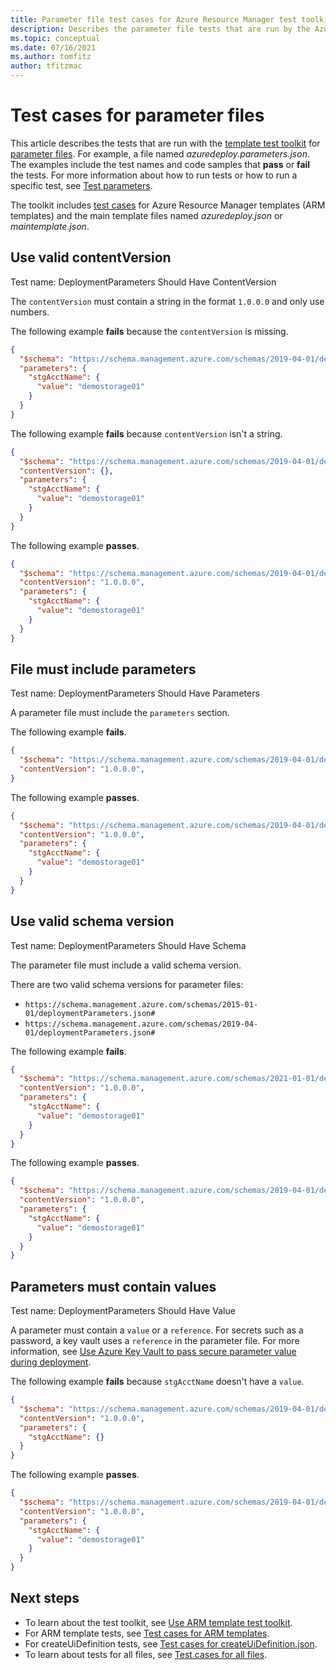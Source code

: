 ```yaml
---
title: Parameter file test cases for Azure Resource Manager test toolkit
description: Describes the parameter file tests that are run by the Azure Resource Manager template test toolkit.
ms.topic: conceptual
ms.date: 07/16/2021
ms.author: tomfitz
author: tfitzmac
---
```


# Test cases for parameter files

This article describes the tests that are run with the [template test toolkit](test-toolkit.md) for [parameter files](parameter-files.md). For example, a file named _azuredeploy.parameters.json_. The examples include the test names and code samples that **pass** or **fail** the tests. For more information about how to run tests or how to run a specific test, see [Test parameters](test-toolkit.md#test-parameters).

The toolkit includes [test cases](template-test-cases.md) for Azure Resource Manager templates (ARM templates) and the main template files named _azuredeploy.json_ or _maintemplate.json_.

## Use valid contentVersion

Test name: DeploymentParameters Should Have ContentVersion

The `contentVersion` must contain a string in the format `1.0.0.0` and only use numbers.

The following example **fails** because the `contentVersion` is missing.

```json
{
  "$schema": "https://schema.management.azure.com/schemas/2019-04-01/deploymentParameters.json#",
  "parameters": {
    "stgAcctName": {
      "value": "demostorage01"
    }
  }
}
```

The following example **fails** because `contentVersion` isn't a string.

```json
{
  "$schema": "https://schema.management.azure.com/schemas/2019-04-01/deploymentParameters.json#",
  "contentVersion": {},
  "parameters": {
    "stgAcctName": {
      "value": "demostorage01"
    }
  }
}
```

The following example **passes**.

```json
{
  "$schema": "https://schema.management.azure.com/schemas/2019-04-01/deploymentParameters.json#",
  "contentVersion": "1.0.0.0",
  "parameters": {
    "stgAcctName": {
      "value": "demostorage01"
    }
  }
}
```

## File must include parameters

Test name: DeploymentParameters Should Have Parameters

A parameter file must include the `parameters` section.

The following example **fails**.

```json
{
  "$schema": "https://schema.management.azure.com/schemas/2019-04-01/deploymentParameters.json#",
  "contentVersion": "1.0.0.0",
}
```

The following example **passes**.

```json
{
  "$schema": "https://schema.management.azure.com/schemas/2019-04-01/deploymentParameters.json#",
  "contentVersion": "1.0.0.0",
  "parameters": {
    "stgAcctName": {
      "value": "demostorage01"
    }
  }
}
```

## Use valid schema version

Test name: DeploymentParameters Should Have Schema

The parameter file must include a valid schema version.

There are two valid schema versions for parameter files:

- `https://schema.management.azure.com/schemas/2015-01-01/deploymentParameters.json#`
- `https://schema.management.azure.com/schemas/2019-04-01/deploymentParameters.json#`

The following example **fails**.

```json
{
  "$schema": "https://schema.management.azure.com/schemas/2021-01-01/deploymentParameters.json#",
  "contentVersion": "1.0.0.0",
  "parameters": {
    "stgAcctName": {
      "value": "demostorage01"
    }
  }
}
```

The following example **passes**.

```json
{
  "$schema": "https://schema.management.azure.com/schemas/2019-04-01/deploymentParameters.json#",
  "contentVersion": "1.0.0.0",
  "parameters": {
    "stgAcctName": {
      "value": "demostorage01"
    }
  }
}
```

## Parameters must contain values

Test name: DeploymentParameters Should Have Value

A parameter must contain a `value` or a `reference`. For secrets such as a password, a key vault uses a `reference` in the parameter file. For more information, see [Use Azure Key Vault to pass secure parameter value during deployment](key-vault-parameter.md).

The following example **fails** because `stgAcctName` doesn't have a `value`.

```json
{
  "$schema": "https://schema.management.azure.com/schemas/2019-04-01/deploymentParameters.json#",
  "contentVersion": "1.0.0.0",
  "parameters": {
    "stgAcctName": {}
  }
}
```

The following example **passes**.

```json
{
  "$schema": "https://schema.management.azure.com/schemas/2019-04-01/deploymentParameters.json#",
  "contentVersion": "1.0.0.0",
  "parameters": {
    "stgAcctName": {
      "value": "demostorage01"
    }
  }
}
```

## Next steps

- To learn about the test toolkit, see [Use ARM template test toolkit](test-toolkit.md).
- For ARM template tests, see [Test cases for ARM templates](template-test-cases.md).
- For createUiDefinition tests, see [Test cases for createUiDefinition.json](createUiDefinition-test-cases.md).
- To learn about tests for all files, see [Test cases for all files](all-files-test-cases.md).
